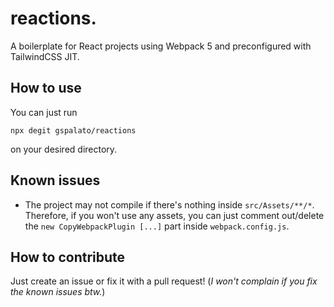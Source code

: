 # reactions.
A boilerplate for React projects using Webpack 5 and preconfigured with TailwindCSS JIT.

## How to use
You can just run
```
npx degit gspalato/reactions
```
on your desired directory.

## Known issues
- The project may not compile if there's nothing inside `src/Assets/**/*`. Therefore, if you won't use any assets, you can just comment out/delete the `new CopyWebpackPlugin [...]` part inside `webpack.config.js`.

## How to contribute
Just create an issue or fix it with a pull request! (_I won't complain if you fix the known issues btw._)